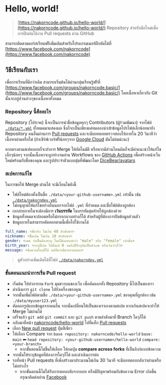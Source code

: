 # Hello, world!

> [https://nakorncode.github.io/hello-world/](https://nakorncode.github.io/hello-world/) Repository สำหรับมือใหม่เพื่อการฝึกฝนใช้งาน Pull requests ผ่าน GitHub

สามารถติดตามคอร์สเรียนฟรีเพิ่มเติมสำหรับโปรแกรมเมอร์ฝึกหัดได้ที่ [https://www.facebook.com/nakorncode](https://www.facebook.com/nakorncode)

## วิธีเรียนกับเรา

เพื่อการเรียนที่ดีกว่าเดิม สามารถเริ่มต้นได้ผ่านกลุ่มเรียนรู้ฟรีที่ [https://www.facebook.com/groups/nakorncode.basic/](https://www.facebook.com/groups/nakorncode.basic/) โดยเนื้อหาเกี่ยวกับ Git นั้นจะอยู่ส่วนล่างๆของเนื้อหาทั้งหมด

### Repository นี้คืออะไร

Repository (โปรเจค) นี้จะเป็นการนำชื่อข้อมูลทุกๆ Contributors (ผู้ร่วมพัฒนา) จากไฟล์ [`./data/*.yml`](https://github.com/nakorncode/hello-world/tree/main/data) ทั้งหมดมาแสดงผล ซึ่งก็จะเป็นเพียงแค่ทดลองนำเข้าข้อมูลโปรไฟล์เล็กน้อยมายัง Repository คนอื่นผ่านการ [Pull requests](https://github.com/nakorncode/hello-world/pulls) และจะมีบอทคอยตรวจสอบให้ภายใน 20 วินาทีว่าเนื้อหาผ่านหรือไม่ (ถ้าเซิร์ฟเวอร์ฟรีน้อยๆจาก [Google Cloud](https://cloud.google.com/) มันไม่ล่มน่ะนะ)

หากตรงตามสเปคบอทก็จะทำการ Merge ให้อัตโนมัติ หรือหากมีส่วนไหนผิดก็จะมีคำแนะนำให้แก้ไขเล็กๆน้อยๆ จากนั้นเนื้อหาจะถูกทำงานผ่าน Workflows ของ [GitHub Actions](https://github.com/nakorncode/hello-world/actions) เพื่อสร้างหน้าเว็บใหม่พร้อมกับชื่อของคุณ และรูปประจำตัวแบบสุ่มที่พัฒนาโดย [DiceBear/avatars](https://github.com/DiceBear/avatars)

### สเปคการแก้ไข

ในการขอให้ Merge ผ่านได้ จะมีเงื่อนไขดังนี้

- ไฟล์ใหม่ต้องตั้งเป็นชื่อ `./data/<your-github-username>.yml` เท่านั้น เช่น [`./data/nakorndev.yml`](https://github.com/nakorncode/hello-world/blob/main/data/nakorndev.yml)
- ไม่อนุญาตให้แก้ไขอย่างอื่นนอกจากไฟล์ `.yml` ที่กำหนด และชื่อไฟล์ต้องถูกต้อง
- เอกสายภายในจะต้องมีการ **เว้นบรรทัด** ในบรรทัดสุดท้ายให้ถูกต้องด้วย
- ข้อมูลทั้งหมดจะปลอมหรือไม่กรอกบางอย่างก็ได้ สำหรับผู้ที่ต้องการปิดข้อมูลส่วนตัว
- ข้อมูลภายในสามารถคัดลอกตามนี้เพื่อไปใช้งานได้

```yml
full_name: <ชื่อจริง ไม่เกิน 40 ตัวอักษร>
nickname: <ชื่อเล่น ไม่เกิน 10 ตัวอักษร>
gender: <เพศ จำเป็นต้องระบุ โดยใช้เฉพาะคำว่า "male" หรือ "female" เท่านั้น>
birth_year: <ระบุปีเกิด ได้ตั้งแต่ 0 จนถึงปีปัจจุบันเป็นตัวเลข หรือเว้นว่างไว้>
message: <ข้อความใดๆก็ได้ แต่ก็ควรมีมารยาทเนอะ>
```

> ดูตัวอย่างเพิ่มเติมได้ที่ไฟล์ [`./data/nakorndev.yml`](https://github.com/nakorncode/hello-world/blob/main/data/nakorndev.yml)

### ขั้นตอนแนะนำการเริ่ม Pull request

- เริ่มต้น ให้ทำการกด `Fork` มุมขวาบนของเว็บ เพื่อคัดลอกทั้ง Repository นี้ไปเป็นของเรา
- ดำเนินการ `git clone` ไปยังเครื่องของคุณ
- จากนั้นเพิ่มไฟล์ตามชื่อ `./data/<your-github-username>.yml` ของคุณที่ถูกต้อง เช่น `./data/myuser123.yml`
- คัดลอกรูปแบบข้อมูลจากคนอื่น จากนั้นเปลี่ยนให้เป็นของเราเองตามสเปค หากเกินสเปคจะทำให้ Merge ไม่ผ่านได้
- เสร็จแล้ว `git add` `git commit` และ `git push` ตามลำดับมาที่ Branch ใดๆก็ได้
- กลับมาที่หน้า [nakorncode/hello-world](https://github.com/nakorncode/hello-world) ไปที่แท็ก [Pull requests](https://github.com/nakorncode/hello-world/pulls)
- เลือก [New pull request](https://github.com/nakorncode/hello-world/compare) ปุ่มสีเขียว
- ให้เลือก Compare จาก `base repository: nakorncode/hello-world` `base: main` ⬅ `head repository: <your-github-username>/hello-world` `compare: <your-branch>`
  - หากขั้นตอนนี้ไม่ขึ้นให้เลือก ให้กดปุ่ม **compare across forks** ที่เป็นลิงก์แบบข้อความ
- จากนั้นให้ระบุข้อมูลที่ต้องการใดๆก็ได้ และดำเนินการต่อ
- รอที่หน้า Pull requests ที่เพิ่งสร้างมาประมาณไม่เกิน 30 วินาที จะมีบอทตอบกลับว่าผ่านหรือไม่อย่างไร
  - หากขั้นตอนนี้ไม่ได้รับการตอบกลับจากบอท หรือมีปัญหาพร้อมกับข้อความ Error เกิดขึ้น กรุณาติดต่อผ่าน [Facebook](https://www.facebook.com/nakorncode)
